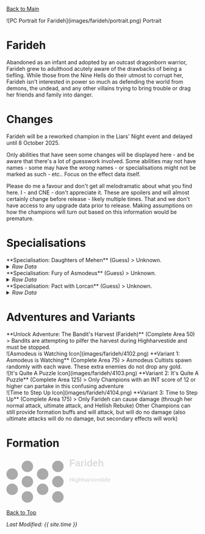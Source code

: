 [Back to Main](index.md)

<span class="championPortraitsRow">
    <span class="championPortraitsColumn">
        <span class="championPortraitsImage">
            ![PC Portrait for Farideh](images/farideh/portrait.png)
        </span>
        <span>
        Portrait
        </span>
    </span>
</span>

# Farideh

Abandoned as an infant and adopted by an outcast dragonborn warrior, Farideh grew to adulthood acutely aware of the drawbacks of being a tiefling. While those from the Nine Hells do their utmost to corrupt her, Farideh isn't interested in power so much as defending the world from demons, the undead, and any other villains trying to bring trouble or drag her friends and family into danger.

# Changes

Farideh will be a reworked champion in the Liars' Night event and delayed until 8 October 2025.

Only abilities that have seen some changes will be displayed here - and be aware that there's a lot of guesswork involved. Some abilities may not have names - some may have the *wrong* names - or specialisations might not be marked as such - etc.. Focus on the effect data itself.

Please do me a favour and don't get all melodramatic about what you find here. I - and CNE - don't appreciate it. These are spoilers and will almost certainly change before release - likely multiple times. That and we don't have access to any upgrade data prior to release. Making assumptions on how the champions will turn out based on this information would be premature.

# Specialisations

<div markdown="1" class="abilityBorder"><div markdown="1" class="abilityBorderInner">
**Specialisation: Daughters of Mehen** (Guess)
> Unknown.
<details><summary><em>Raw Data</em></summary>
<p>
<pre>
{
    "id": 27505,
    "graphic": "Icons/Events/2017LiarsNight/Liars Night Y9/Icon_Specialization_FaridehDaughersofMehen",
    "v": 2,
    "fs": 0,
    "p": 0,
    "type": 1,
    "export_params": {
        "uses": [
            "icon"
        ]
    }
}
</pre>
</p>
</details>
</div></div>

<div markdown="1" class="abilityBorder"><div markdown="1" class="abilityBorderInner">
**Specialisation: Fury of Asmodeus** (Guess)
> Unknown.
<details><summary><em>Raw Data</em></summary>
<p>
<pre>
{
    "id": 27506,
    "graphic": "Icons/Events/2017LiarsNight/Liars Night Y9/Icon_Specialization_FaridehFuryofAsmodeus",
    "v": 2,
    "fs": 0,
    "p": 0,
    "type": 1,
    "export_params": {
        "uses": [
            "icon"
        ]
    }
}
</pre>
</p>
</details>
</div></div>

<div markdown="1" class="abilityBorder"><div markdown="1" class="abilityBorderInner">
**Specialisation: Pact with Lorcan** (Guess)
> Unknown.
<details><summary><em>Raw Data</em></summary>
<p>
<pre>
{
    "id": 27507,
    "graphic": "Icons/Events/2017LiarsNight/Liars Night Y9/Icon_Specialization_FaridehPactwithLorcan",
    "v": 2,
    "fs": 0,
    "p": 0,
    "type": 1,
    "export_params": {
        "uses": [
            "icon"
        ]
    }
}
</pre>
</p>
</details>
</div></div>

# Adventures and Variants

<div markdown="1" class="abilityBorder"><div markdown="1" class="abilityBorderInner">
**Unlock Adventure: The Bandit's Harvest (Farideh)** (Complete Area 50)
> Bandits are attempting to pilfer the harvest during Highharvestide and must be stopped.
</div></div>
<div markdown="1" class="abilityBorder"><div markdown="1" class="abilityBorderInner">
![Asmodeus is Watching Icon](images/farideh/4102.png) **Variant 1: Asmodeus is Watching** (Complete Area 75)
> Asmodeus Cultists spawn randomly with each wave. These extra enemies do not drop any gold.
</div></div>
<div markdown="1" class="abilityBorder"><div markdown="1" class="abilityBorderInner">
![It's Quite A Puzzle Icon](images/farideh/4103.png) **Variant 2: It's Quite A Puzzle** (Complete Area 125)
> Only Champions with an INT score of 12 or higher can partake in this confusing adventure
</div></div>
<div markdown="1" class="abilityBorder"><div markdown="1" class="abilityBorderInner">
![Time to Step Up Icon](images/farideh/4104.png) **Variant 3: Time to Step Up** (Complete Area 175)
> Only Farideh can cause damage (through her normal attack, ultimate attack, and Hellish Rebuke) Other Champions can still provide formation buffs and will attack, but will do no damage (also ultimate attacks will do no damage, but secondary effects will work)
</div></div>

# Formation

<span class="formationBorder">
    <svg xmlns="http://www.w3.org/2000/svg" id="Farideh" fill="#aaa" data-formationName="Farideh" data-campaignName="Highharvestide" width="279" height="120"><circle cx="135" cy="25" r="15"/><circle cx="135" cy="65" r="15"/><circle cx="135" cy="105" r="15"/><circle cx="95" cy="45" r="15"/><circle cx="95" cy="85" r="15"/><circle cx="55" cy="25" r="15"/><circle cx="55" cy="65" r="15"/><circle cx="55" cy="105" r="15"/><circle cx="15" cy="45" r="15"/><circle cx="15" cy="85" r="15"/><text x="165" y="25" fill="#dcdcdc" font-size="25" font-family="Arial" font-weight="bold">Farideh</text><text x="165" y="65" fill="#dcdcdc" font-size="15" font-family="Arial" font-weight="bold">Highharvestide</text></svg>
</span>

[Back to Top](#top)

*Last Modified: {{ site.time }}*